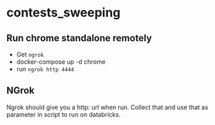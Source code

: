 # contests_sweeping

## Run chrome standalone remotely
 - Get `ngrok`
 - docker-compose up -d chrome
 - run `ngrok http 4444`

## NGrok
Ngrok should give you a http: url when run. Collect that and use that as parameter in script to run on databricks.
